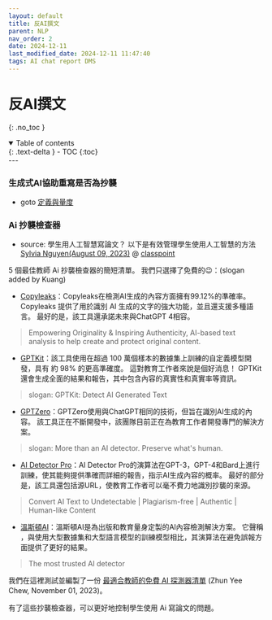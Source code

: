 ```yaml
---
layout: default
title: 反AI撰文
parent: NLP
nav_order: 2
date: 2024-12-11
last_modified_date: 2024-12-11 11:47:40
tags: AI chat report DMS
---
```


# 反AI撰文
{: .no_toc }

<details open markdown="block">
  <summary>
    Table of contents
  </summary>
  {: .text-delta }
- TOC
{:toc}
</details>
---

### 生成式AI協助重寫是否為抄襲

- goto [定義與量度](./ReportWriting/guidelines.md#背景)

### Ai 抄襲檢查器

- source: 學生用人工智慧寫論文？ 以下是有效管理學生使用人工智慧的方法 [Sylvia Nguyen(August 09, 2023)](https://www.classpoint.io/blog/zh-hant/教育工作者之戰：如何使用人工智慧管理學生進行) @ [classpoint](https://www.classpoint.io/)

 5 個最佳教師 Ai 抄襲檢查器的簡短清單。 我們只選擇了免費的😉：(slogan added by Kuang)

- [Copyleaks](https://copyleaks.com/)：Copyleaks在檢測AI生成的內容方面擁有99.12%的準確率。 Copyleaks 提供了用於識別 AI 生成的文字的強大功能，並且還支援多種語言。 最好的是，該工具還承諾未來與ChatGPT 4相容。
> Empowering Originality & Inspiring Authenticity, AI-based text analysis to help create and protect original content.
- [GPTKit](https://gptkit.ai/)：該工具使用在超過 100 萬個樣本的數據集上訓練的自定義模型開發，具有 約 98% 的更高準確度。 這對教育工作者來說是個好消息！ GPTKit 還會生成全面的結果和報告，其中包含內容的真實性和真實率等資訊。
> slogan: GPTKit: Detect AI Generated Text
- [GPTZero](https://gptzero.me/)：GPTZero使用與ChatGPT相同的技術，但旨在識別AI生成的內容。 該工具正在不斷開發中，該團隊目前正在為教育工作者開發專門的解決方案。
> slogan: More than an AI detector. Preserve what's human.
- [AI Detector Pro]()：AI Detector Pro的演算法在GPT-3，GPT-4和Bard上進行訓練，使其能夠提供準確而詳細的報告，指示AI生成內容的概率。 最好的部分是，該工具還包括源URL，使教育工作者可以毫不費力地識別抄襲的來源。
> Convert AI Text to Undetectable | Plagiarism-free | Authentic | Human-like Content
- [溫斯頓AI](https://gowinston.ai/)：溫斯頓AI是為出版和教育量身定製的AI內容檢測解決方案。 它聲稱 ，與使用大型數據集和大型語言模型的訓練模型相比，其演算法在避免誤報方面提供了更好的結果。
> The most trusted AI detector

我們在這裡測試並編製了一份 [最適合教師的免費 AI 探測器清單](https://www.classpoint.io/blog/zh-hant/9-款最佳教師免費-ai-探測器（教師和專業人士推薦）) (Zhun Yee Chew, November 01, 2023)。

有了這些抄襲檢查器，可以更好地控制學生使用 Ai 寫論文的問題。